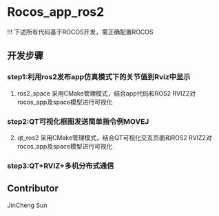 # Rocos_app_ros2
!!! 下述所有代码基于ROCOS开发，需正确配置ROCOS
## 开发步骤
### step1:利用ros2发布app仿真模式下的关节值到Rviz中显示 
1. ros2_space
   采用CMake管理模式，结合app代码和ROS2 RVIZ2对rocos_app及space模型进行可视化
### step2:QT可视化框图发送简单指令例MOVEJ 
2. qt_ros2
   采用CMake管理模式，结合QT可视化交互页面和ROS2 RVIZ2对rocos_app及space模型进行可视化
### step3:QT+RVIZ+多机分布式通信

## Contributor
JinCheng Sun
